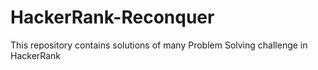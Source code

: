 # HackerRank-Reconquer
This repository contains solutions of many Problem Solving challenge in HackerRank
